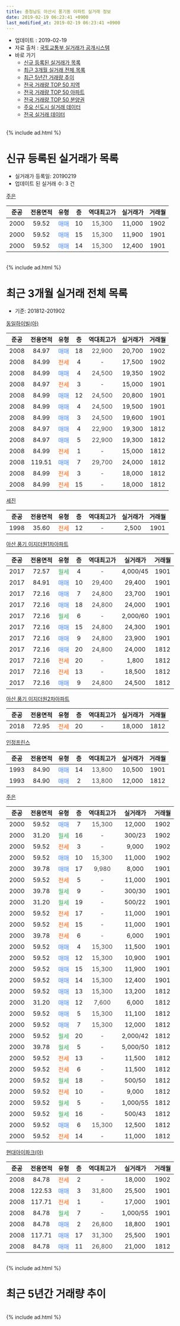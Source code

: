```yaml
---
title: 충청남도 아산시 풍기동 아파트 실거래 정보
date: 2019-02-19 06:23:41 +0900
last_modified_at: 2019-02-19 06:23:41 +0900
---
```


* 업데이트 : 2019-02-19
* 자료 출처 : [국토교통부 실거래가 공개시스템](http://rt.molit.go.kr)
* 바로 가기
    * [신규 등록된 실거래가 목록](#신규-등록된-실거래가-목록)
    * [최근 3개월 실거래 전체 목록](#최근-3개월-실거래-전체-목록)
    * [최근 5년간 거래량 추이](#최근-5년간-거래량-추이)
    * [전국 거래량 TOP 50 지역](https://ayogom.github.io/apt-trade-info/최근-3개월-전국에서-가장-거래가-많이-발생한-지역)
    * [전국 거래량 TOP 50 아파트](https://ayogom.github.io/apt-trade-info/최근-3개월-전국에서-가장-거래가-많이-발생한-아파트)
    * [전국 거래량 TOP 50 분양권](https://ayogom.github.io/apt-trade-info/최근-3개월-전국에서-가장-거래가-많이-발생한-분양권)
    * [주요 신도시 실거래 데이터](https://ayogom.github.io/apt-trade-info/주요-신도시)
    * [전국 실거래 데이터](https://ayogom.github.io/apt-trade-info/전국)
<br>
{% include ad.html %}
<br>

# 신규 등록된 실거래가 목록
* 실거래가 등록일: 20190219
* 업데이트 된 실거래 수: 3 건


[주은](https://search.naver.com/search.naver?query=%EC%B6%A9%EC%B2%AD%EB%82%A8%EB%8F%84+%EC%95%84%EC%82%B0%EC%8B%9C+%ED%92%8D%EA%B8%B0%EB%8F%99+%EC%A3%BC%EC%9D%80)

|준공|전용면적|유형|층|역대최고가|실거래가|거래월|
|:---:|:---:|:---:|:---:|:---:|:---:|:---:|
|2000|59.52|<span style="color:#4285f3">매매</span>|10|<span style="color:#444444">15,300</span>|11,000|1902|
|2000|59.52|<span style="color:#4285f3">매매</span>|15|<span style="color:#444444">15,300</span>|11,900|1901|
|2000|59.52|<span style="color:#4285f3">매매</span>|14|<span style="color:#444444">15,300</span>|12,400|1901|


<br>
{% include ad.html %}
<br>

# 최근 3개월 실거래 전체 목록
* 기준: 201812-201902


[동일하이빌(아)](https://search.naver.com/search.naver?query=%EC%B6%A9%EC%B2%AD%EB%82%A8%EB%8F%84+%EC%95%84%EC%82%B0%EC%8B%9C+%ED%92%8D%EA%B8%B0%EB%8F%99+%EB%8F%99%EC%9D%BC%ED%95%98%EC%9D%B4%EB%B9%8C%28%EC%95%84%29)

|준공|전용면적|유형|층|역대최고가|실거래가|거래월|
|:---:|:---:|:---:|:---:|:---:|:---:|:---:|
|2008|84.97|<span style="color:#4285f3">매매</span>|18|<span style="color:#444444">22,900</span>|20,700|1902|
|2008|84.99|<span style="color:#ff5a00">전세</span>|4|<span style="color:#444444">-</span>|17,500|1902|
|2008|84.99|<span style="color:#4285f3">매매</span>|4|<span style="color:#444444">24,500</span>|19,350|1902|
|2008|84.97|<span style="color:#ff5a00">전세</span>|3|<span style="color:#444444">-</span>|15,000|1901|
|2008|84.99|<span style="color:#4285f3">매매</span>|12|<span style="color:#444444">24,500</span>|20,800|1901|
|2008|84.99|<span style="color:#4285f3">매매</span>|4|<span style="color:#444444">24,500</span>|19,500|1901|
|2008|84.99|<span style="color:#4285f3">매매</span>|3|<span style="color:#444444">24,500</span>|19,600|1901|
|2008|84.97|<span style="color:#4285f3">매매</span>|4|<span style="color:#444444">22,900</span>|19,300|1812|
|2008|84.97|<span style="color:#4285f3">매매</span>|5|<span style="color:#444444">22,900</span>|19,300|1812|
|2008|84.99|<span style="color:#ff5a00">전세</span>|1|<span style="color:#444444">-</span>|15,000|1812|
|2008|119.51|<span style="color:#4285f3">매매</span>|7|<span style="color:#444444">29,700</span>|24,000|1812|
|2008|84.99|<span style="color:#ff5a00">전세</span>|3|<span style="color:#444444">-</span>|18,000|1812|
|2008|84.99|<span style="color:#ff5a00">전세</span>|15|<span style="color:#444444">-</span>|18,000|1812|

[세진](https://search.naver.com/search.naver?query=%EC%B6%A9%EC%B2%AD%EB%82%A8%EB%8F%84+%EC%95%84%EC%82%B0%EC%8B%9C+%ED%92%8D%EA%B8%B0%EB%8F%99+%EC%84%B8%EC%A7%84)

|준공|전용면적|유형|층|역대최고가|실거래가|거래월|
|:---:|:---:|:---:|:---:|:---:|:---:|:---:|
|1998|35.60|<span style="color:#ff5a00">전세</span>|12|<span style="color:#444444">-</span>|2,500|1901|

[아산 풍기 이지더원1차아파트](https://search.naver.com/search.naver?query=%EC%B6%A9%EC%B2%AD%EB%82%A8%EB%8F%84+%EC%95%84%EC%82%B0%EC%8B%9C+%ED%92%8D%EA%B8%B0%EB%8F%99+%EC%95%84%EC%82%B0+%ED%92%8D%EA%B8%B0+%EC%9D%B4%EC%A7%80%EB%8D%94%EC%9B%901%EC%B0%A8%EC%95%84%ED%8C%8C%ED%8A%B8)

|준공|전용면적|유형|층|역대최고가|실거래가|거래월|
|:---:|:---:|:---:|:---:|:---:|:---:|:---:|
|2017|72.57|<span style="color:#34a853">월세</span>|4|<span style="color:#444444">-</span>|4,000/45|1901|
|2017|84.91|<span style="color:#4285f3">매매</span>|10|<span style="color:#444444">29,400</span>|29,400|1901|
|2017|72.16|<span style="color:#4285f3">매매</span>|7|<span style="color:#444444">24,800</span>|23,700|1901|
|2017|72.16|<span style="color:#4285f3">매매</span>|18|<span style="color:#444444">24,800</span>|24,000|1901|
|2017|72.16|<span style="color:#34a853">월세</span>|6|<span style="color:#444444">-</span>|2,000/60|1901|
|2017|72.16|<span style="color:#4285f3">매매</span>|15|<span style="color:#444444">24,800</span>|24,300|1901|
|2017|72.16|<span style="color:#4285f3">매매</span>|9|<span style="color:#444444">24,800</span>|23,900|1901|
|2017|72.16|<span style="color:#4285f3">매매</span>|20|<span style="color:#444444">24,800</span>|24,000|1812|
|2017|72.16|<span style="color:#ff5a00">전세</span>|20|<span style="color:#444444">-</span>|1,800|1812|
|2017|72.16|<span style="color:#ff5a00">전세</span>|13|<span style="color:#444444">-</span>|18,500|1812|
|2017|72.16|<span style="color:#4285f3">매매</span>|9|<span style="color:#444444">24,800</span>|24,500|1812|

[아산 풍기 이지더원2차아파트](https://search.naver.com/search.naver?query=%EC%B6%A9%EC%B2%AD%EB%82%A8%EB%8F%84+%EC%95%84%EC%82%B0%EC%8B%9C+%ED%92%8D%EA%B8%B0%EB%8F%99+%EC%95%84%EC%82%B0+%ED%92%8D%EA%B8%B0+%EC%9D%B4%EC%A7%80%EB%8D%94%EC%9B%902%EC%B0%A8%EC%95%84%ED%8C%8C%ED%8A%B8)

|준공|전용면적|유형|층|역대최고가|실거래가|거래월|
|:---:|:---:|:---:|:---:|:---:|:---:|:---:|
|2018|72.95|<span style="color:#ff5a00">전세</span>|20|<span style="color:#444444">-</span>|18,000|1812|

[인정프린스](https://search.naver.com/search.naver?query=%EC%B6%A9%EC%B2%AD%EB%82%A8%EB%8F%84+%EC%95%84%EC%82%B0%EC%8B%9C+%ED%92%8D%EA%B8%B0%EB%8F%99+%EC%9D%B8%EC%A0%95%ED%94%84%EB%A6%B0%EC%8A%A4)

|준공|전용면적|유형|층|역대최고가|실거래가|거래월|
|:---:|:---:|:---:|:---:|:---:|:---:|:---:|
|1993|84.90|<span style="color:#4285f3">매매</span>|14|<span style="color:#444444">13,800</span>|10,500|1901|
|1993|84.90|<span style="color:#4285f3">매매</span>|2|<span style="color:#444444">13,800</span>|12,000|1812|

[주은](https://search.naver.com/search.naver?query=%EC%B6%A9%EC%B2%AD%EB%82%A8%EB%8F%84+%EC%95%84%EC%82%B0%EC%8B%9C+%ED%92%8D%EA%B8%B0%EB%8F%99+%EC%A3%BC%EC%9D%80)

|준공|전용면적|유형|층|역대최고가|실거래가|거래월|
|:---:|:---:|:---:|:---:|:---:|:---:|:---:|
|2000|59.52|<span style="color:#4285f3">매매</span>|7|<span style="color:#444444">15,300</span>|12,000|1902|
|2000|31.20|<span style="color:#34a853">월세</span>|16|<span style="color:#444444">-</span>|300/23|1902|
|2000|59.52|<span style="color:#ff5a00">전세</span>|3|<span style="color:#444444">-</span>|9,000|1902|
|2000|59.52|<span style="color:#4285f3">매매</span>|10|<span style="color:#444444">15,300</span>|11,000|1902|
|2000|39.78|<span style="color:#4285f3">매매</span>|17|<span style="color:#444444">9,980</span>|8,000|1901|
|2000|59.52|<span style="color:#ff5a00">전세</span>|5|<span style="color:#444444">-</span>|11,000|1901|
|2000|39.78|<span style="color:#34a853">월세</span>|9|<span style="color:#444444">-</span>|300/30|1901|
|2000|31.20|<span style="color:#34a853">월세</span>|19|<span style="color:#444444">-</span>|500/22|1901|
|2000|59.52|<span style="color:#ff5a00">전세</span>|17|<span style="color:#444444">-</span>|11,000|1901|
|2000|59.52|<span style="color:#ff5a00">전세</span>|15|<span style="color:#444444">-</span>|11,000|1901|
|2000|39.78|<span style="color:#ff5a00">전세</span>|6|<span style="color:#444444">-</span>|6,000|1901|
|2000|59.52|<span style="color:#4285f3">매매</span>|4|<span style="color:#444444">15,300</span>|11,500|1901|
|2000|59.52|<span style="color:#4285f3">매매</span>|12|<span style="color:#444444">15,300</span>|10,900|1901|
|2000|59.52|<span style="color:#4285f3">매매</span>|15|<span style="color:#444444">15,300</span>|11,900|1901|
|2000|59.52|<span style="color:#4285f3">매매</span>|14|<span style="color:#444444">15,300</span>|12,400|1901|
|2000|59.52|<span style="color:#4285f3">매매</span>|13|<span style="color:#444444">15,300</span>|13,200|1812|
|2000|31.20|<span style="color:#4285f3">매매</span>|12|<span style="color:#444444">7,600</span>|6,000|1812|
|2000|59.52|<span style="color:#4285f3">매매</span>|5|<span style="color:#444444">15,300</span>|11,100|1812|
|2000|59.52|<span style="color:#4285f3">매매</span>|7|<span style="color:#444444">15,300</span>|12,000|1812|
|2000|59.52|<span style="color:#34a853">월세</span>|20|<span style="color:#444444">-</span>|2,000/42|1812|
|2000|39.78|<span style="color:#34a853">월세</span>|5|<span style="color:#444444">-</span>|5,000/50|1812|
|2000|59.52|<span style="color:#ff5a00">전세</span>|13|<span style="color:#444444">-</span>|11,500|1812|
|2000|59.52|<span style="color:#ff5a00">전세</span>|6|<span style="color:#444444">-</span>|11,500|1812|
|2000|59.52|<span style="color:#34a853">월세</span>|18|<span style="color:#444444">-</span>|500/50|1812|
|2000|59.52|<span style="color:#ff5a00">전세</span>|10|<span style="color:#444444">-</span>|9,000|1812|
|2000|59.52|<span style="color:#34a853">월세</span>|5|<span style="color:#444444">-</span>|1,000/55|1812|
|2000|59.52|<span style="color:#34a853">월세</span>|16|<span style="color:#444444">-</span>|500/43|1812|
|2000|59.52|<span style="color:#4285f3">매매</span>|6|<span style="color:#444444">15,300</span>|12,500|1812|
|2000|59.52|<span style="color:#ff5a00">전세</span>|14|<span style="color:#444444">-</span>|11,000|1812|


<script async src="//pagead2.googlesyndication.com/pagead/js/adsbygoogle.js"></script>
<!-- 기본 -->
<ins class="adsbygoogle"
     style="display:block"
     data-ad-client="ca-pub-2446590836940007"
     data-ad-slot="1659523306"
     data-ad-format="auto"
     data-full-width-responsive="true"></ins>
<script>
(adsbygoogle = window.adsbygoogle || []).push({});
</script>


[현대아이파크(아)](https://search.naver.com/search.naver?query=%EC%B6%A9%EC%B2%AD%EB%82%A8%EB%8F%84+%EC%95%84%EC%82%B0%EC%8B%9C+%ED%92%8D%EA%B8%B0%EB%8F%99+%ED%98%84%EB%8C%80%EC%95%84%EC%9D%B4%ED%8C%8C%ED%81%AC%28%EC%95%84%29)

|준공|전용면적|유형|층|역대최고가|실거래가|거래월|
|:---:|:---:|:---:|:---:|:---:|:---:|:---:|
|2008|84.78|<span style="color:#ff5a00">전세</span>|2|<span style="color:#444444">-</span>|18,000|1902|
|2008|122.53|<span style="color:#4285f3">매매</span>|3|<span style="color:#444444">31,800</span>|25,500|1901|
|2008|117.71|<span style="color:#ff5a00">전세</span>|1|<span style="color:#444444">-</span>|17,000|1901|
|2008|84.78|<span style="color:#34a853">월세</span>|7|<span style="color:#444444">-</span>|1,000/55|1901|
|2008|84.78|<span style="color:#4285f3">매매</span>|2|<span style="color:#444444">26,800</span>|18,800|1901|
|2008|117.71|<span style="color:#4285f3">매매</span>|17|<span style="color:#444444">31,300</span>|25,500|1901|
|2008|84.78|<span style="color:#4285f3">매매</span>|11|<span style="color:#444444">26,800</span>|21,000|1812|


<br>
{% include ad.html %}
<br>

# 최근 5년간 거래량 추이


<div style="width:100%;">
    <canvas id="deal_progress" height="200"></canvas>
</div>

<script>
new Chart(document.getElementById("deal_progress"), {
    type: 'line',
    data: {
        labels: ['201402','201403','201404','201405','201406','201407','201408','201409','201410','201411','201412','201501','201502','201503','201504','201505','201506','201507','201508','201509','201510','201511','201512','201601','201602','201603','201604','201605','201606','201607','201608','201609','201610','201611','201612','201701','201702','201703','201704','201705','201706','201707','201708','201709','201710','201711','201712','201801','201802','201803','201804','201805','201806','201807','201808','201809','201810','201811','201812','201901','201902'],
        datasets: [{
            label: '매매',
            pointRadius: 1,
            data: [35, 31, 34, 22, 32, 33, 29, 31, 36, 34, 28, 40, 16, 31, 38, 21, 26, 25, 16, 18, 31, 17, 16, 13, 17, 16, 12, 8, 19, 16, 29, 14, 16, 14, 12, 13, 16, 10, 13, 12, 9, 20, 17, 25, 15, 17, 18, 33, 22, 38, 15, 27, 25, 15, 18, 14, 23, 15, 12, 17, 4],
            borderColor: "rgba(255, 201, 14, 1)",
            backgroundColor: "rgba(255, 201, 14, 0.5)",
            fill: false,
            lineTension: 0
        },{
            label: '전월세',
            pointRadius: 1,
            data: [30, 21, 14, 22, 18, 17, 22, 35, 17, 19, 21, 17, 17, 19, 22, 19, 19, 16, 19, 7, 18, 11, 15, 20, 23, 28, 17, 11, 14, 18, 14, 12, 17, 16, 11, 16, 20, 19, 9, 19, 23, 35, 36, 29, 36, 46, 27, 48, 35, 32, 18, 24, 19, 19, 21, 21, 22, 27, 15, 12, 4],
            borderColor: "rgba(0, 141, 185, 1)",
            backgroundColor: "rgba(0, 141, 185, 0.5)",
            fill: false,
            lineTension: 0
        }
        ]
    },
    options: {
        responsive: true,
        title: {
            display: false
        },
        tooltips: {
            mode: 'index',
            intersect: false
        },
        hover: {
            mode: 'nearest',
            intersect: true
        },
        scales: {
            xAxes: [{
                display: true,
                scaleLabel: {
                    display: true,
                    labelString: '년/월'
                }
            }],
            yAxes: [{
                display: true,
                ticks: {
                    suggestedMin: 0,
                },
                scaleLabel: {
                    display: true,
                    labelString: '실거래 수'
                }
            }]
        }
    }
});

</script>


<br>
{% include ad.html %}
<br>

